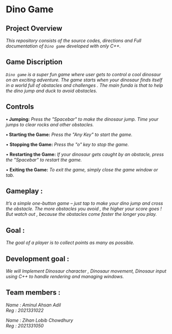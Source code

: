 # ****Dino Game****
## **Project Overview**
*This repository consists of the source codes, directions and Full documentation of ``Dino game`` developed with only C++.* 

## **Game Discription** 
*``Dino game`` is a super fun game where user gets to control a cool dinosaur on an exciting adventure. The game starts when your dinosaur finds itself in a world  full of obstacles and challenges . The main funda is that to help the dino jump and duck to avoid obstacles.*
## **Controls**
**• Jumping:** 
*Press the "Spacebar" to make the dinosaur jump. Time your jumps to clear rocks and other obstacles.*

**•	Starting the Game:**
   *Press the "Any Key" to start the game.*
   
•	**Stopping the Game:** 
   *Press the "o" key to stop the game.*
   
•	**Restarting the Game:**
   *If your dinosaur gets caught by an obstacle, press the "Spacebar" to restart the game.*
   
•	**Exiting the Game:** 
   *To exit the game, simply close the game window or tab.*
## **Gameplay :**
*It’s a simple one-button game – just tap to make your dino jump and cross the obstacle. The more obstacles you avoid , the higher your score goes !  But watch out , because the obstacles come faster the longer you play.*
## **Goal :**
*The goal of a player is to collect points as many as possible.*
## Development goal :
*We will  Implement  Dinosaur character , Dinosaur movement, Dinosaur input using C++ to handle rendering and managing windows.*

## **Team members :**
*Name : Aminul Ahsan Adil                                                                                         
Reg : 2021331022*

*Name : Zihan Lobib Chowdhury                                                                                                           
Reg : 2021331050*



